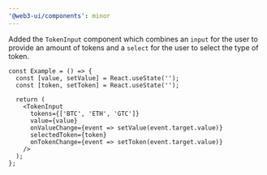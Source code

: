 ```yaml
---
'@web3-ui/components': minor
---
```


Added the `TokenInput` component which combines an `input` for the user to provide an amount of tokens and a `select` for the user to select the type of token.

```tsx
const Example = () => {
  const [value, setValue] = React.useState('');
  const [token, setToken] = React.useState('');

  return (
    <TokenInput
      tokens={['BTC', 'ETH', 'GTC']}
      value={value}
      onValueChange={event => setValue(event.target.value)}
      selectedToken={token}
      onTokenChange={event => setToken(event.target.value)}
    />
  );
};
```
